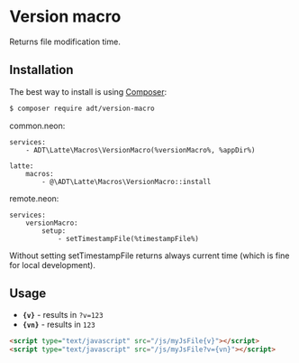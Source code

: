 # Version macro

Returns file modification time.

## Installation

The best way to install is using [Composer](http://getcomposer.org/):

```sh
$ composer require adt/version-macro
```

common.neon:
```	
services:
	- ADT\Latte\Macros\VersionMacro(%versionMacro%, %appDir%)

latte:
	macros:
		- @\ADT\Latte\Macros\VersionMacro::install

```

remote.neon:
```
services:
	versionMacro:
		setup:
			- setTimestampFile(%timestampFile%)
```

Without setting setTimestampFile returns always current time (which is fine for local development).

## Usage

- **`{v}`** - results in `?v=123`
- **`{vn}`** - results in `123`

```html
<script type="text/javascript" src="/js/myJsFile{v}"></script>
<script type="text/javascript" src="/js/myJsFile?v={vn}"></script>
```
